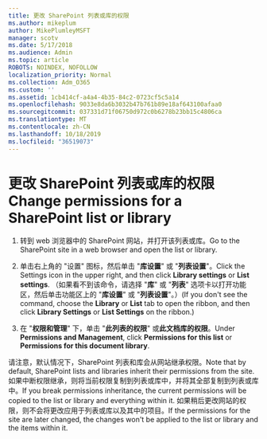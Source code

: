 ```yaml
---
title: 更改 SharePoint 列表或库的权限
ms.author: mikeplum
author: MikePlumleyMSFT
manager: scotv
ms.date: 5/17/2018
ms.audience: Admin
ms.topic: article
ROBOTS: NOINDEX, NOFOLLOW
localization_priority: Normal
ms.collection: Adm_O365
ms.custom: ''
ms.assetid: 1cb414cf-a4a4-4b35-84c2-0723cf5c5a14
ms.openlocfilehash: 9033e8da6b3032b47b761b89e18af643100afaa0
ms.sourcegitcommit: 037331d71f06750d972c0b6278b23bb15c4806ca
ms.translationtype: MT
ms.contentlocale: zh-CN
ms.lasthandoff: 10/18/2019
ms.locfileid: "36519073"
---
```

# <a name="change-permissions-for-a-sharepoint-list-or-library"></a><span data-ttu-id="ebb57-102">更改 SharePoint 列表或库的权限</span><span class="sxs-lookup"><span data-stu-id="ebb57-102">Change permissions for a SharePoint list or library</span></span>

1. <span data-ttu-id="ebb57-103">转到 web 浏览器中的 SharePoint 网站，并打开该列表或库。</span><span class="sxs-lookup"><span data-stu-id="ebb57-103">Go to the SharePoint site in a web browser and open the list or library.</span></span>
    
2. <span data-ttu-id="ebb57-104">单击右上角的 "设置" 图标，然后单击 "**库设置**" 或 "**列表设置**"。</span><span class="sxs-lookup"><span data-stu-id="ebb57-104">Click the Settings icon in the upper right, and then click **Library settings** or **List settings**.</span></span> <span data-ttu-id="ebb57-105">（如果看不到该命令，请选择 "**库**" 或 "**列表**" 选项卡以打开功能区，然后单击功能区上的 "**库设置**" 或 "**列表设置**"。）</span><span class="sxs-lookup"><span data-stu-id="ebb57-105">(If you don't see the command, choose the **Library** or **List** tab to open the ribbon, and then click **Library Settings** or **List Settings** on the ribbon.)</span></span> 
    
3. <span data-ttu-id="ebb57-106">在 "**权限和管理**" 下，单击 "**此列表的权限**" 或**此文档库的权限**。</span><span class="sxs-lookup"><span data-stu-id="ebb57-106">Under **Permissions and Management**, click **Permissions for this list** or **Permissions for this document library**.</span></span>
    
<span data-ttu-id="ebb57-107">请注意，默认情况下，SharePoint 列表和库会从网站继承权限。</span><span class="sxs-lookup"><span data-stu-id="ebb57-107">Note that by default, SharePoint lists and libraries inherit their permissions from the site.</span></span> <span data-ttu-id="ebb57-108">如果中断权限继承，则将当前权限复制到列表或库中，并将其全部复制到列表或库中。</span><span class="sxs-lookup"><span data-stu-id="ebb57-108">If you break permissions inheritance, the current permissions will be copied to the list or library and everything within it.</span></span> <span data-ttu-id="ebb57-109">如果稍后更改网站的权限，则不会将更改应用于列表或库以及其中的项目。</span><span class="sxs-lookup"><span data-stu-id="ebb57-109">If the permissions for the site are later changed, the changes won't be applied to the list or library and the items within it.</span></span>
  

